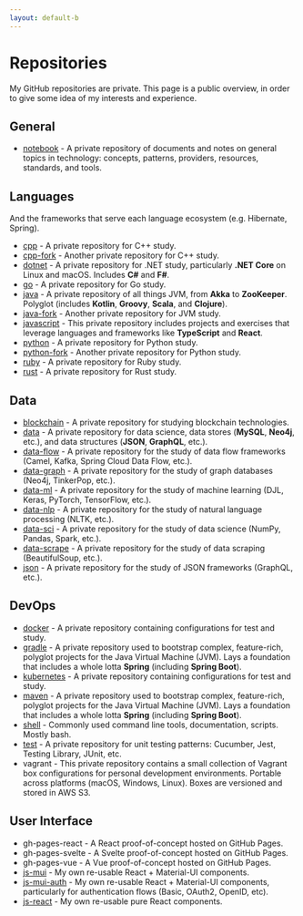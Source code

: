 ```yaml
---
layout: default-b
---
```


# Repositories

My GitHub repositories are private. This page is a public overview, in order to give some idea of my interests and experience.

## General

- [notebook](https://dfisher95350.github.io/notebook/) - A private repository of documents and notes on general topics in technology: concepts, patterns, providers, resources, standards, and tools.

## Languages

And the frameworks that serve each language ecosystem (e.g. Hibernate, Spring).

- [cpp](https://dfisher95350.github.io/cpp/) - A private repository for C++ study.
- [cpp-fork](https://dfisher95350.github.io/cpp-fork/) - Another private repository for C++ study.
- [dotnet](https://dfisher95350.github.io/dotnet/) - A private repository for .NET study, particularly **.NET Core** on Linux and macOS. Includes **C#** and **F#**.
- [go](https://dfisher95350.github.io/go/) - A private repository for Go study.
- [java](https://dfisher95350.github.io/java/) - A private repository of all things JVM, from **Akka** to **ZooKeeper**. Polyglot (includes **Kotlin**, **Groovy**, **Scala**, and **Clojure**).
- [java-fork](https://dfisher95350.github.io/java-fork/) - Another private repository for JVM study.
- [javascript](https://dfisher95350.github.io/javascript/) - This private repository includes projects and exercises that leverage languages and frameworks like **TypeScript** and **React**.
- [python](https://dfisher95350.github.io/python/) - A private repository for Python study.
- [python-fork](https://dfisher95350.github.io/python-fork/) - Another private repository for Python study.
- [ruby](https://dfisher95350.github.io/ruby/) - A private repository for Ruby study.
- [rust](https://dfisher95350.github.io/rust/) - A private repository for Rust study.

## Data

- [blockchain](https://dfisher95350.github.io/blockchain/) - A private repository for studying blockchain technologies.
- [data](https://dfisher95350.github.io/data/) - A private repository for data science, data stores (**MySQL**, **Neo4j**, etc.), and data structures (**JSON**, **GraphQL**, etc.).
- [data-flow](https://dfisher95350.github.io/data-flow/) - A private repository for the study of data flow frameworks (Camel, Kafka, Spring Cloud Data Flow, etc.).
- [data-graph](https://dfisher95350.github.io/data-graph/) - A private repository for the study of graph databases (Neo4j, TinkerPop, etc.).
- [data-ml](https://dfisher95350.github.io/data-ml/) - A private repository for the study of machine learning (DJL, Keras, PyTorch, TensorFlow, etc.).
- [data-nlp](https://dfisher95350.github.io/data-nlp/) - A private repository for the study of natural language processing (NLTK, etc.).
- [data-sci](https://dfisher95350.github.io/data-sci/) - A private repository for the study of data science (NumPy, Pandas, Spark, etc.).
- [data-scrape](https://dfisher95350.github.io/data-scrape/) - A private repository for the study of data scraping (BeautifulSoup, etc.).
- [json](https://dfisher95350.github.io/json/) - A private repository for the study of JSON frameworks (GraphQL, etc.).

## DevOps

- [docker](https://dfisher95350.github.io/docker/) - A private repository containing configurations for test and study.
- [gradle](https://dfisher95350.github.io/gradle/) - A private repository used to bootstrap complex, feature-rich, polyglot projects for the Java Virtual Machine (JVM). Lays a foundation that includes a whole lotta **Spring** (including **Spring Boot**).
- [kubernetes](https://dfisher95350.github.io/kubernetes/) - A private repository containing configurations for test and study.
- [maven](https://dfisher95350.github.io/maven/) - A private repository used to bootstrap complex, feature-rich, polyglot projects for the Java Virtual Machine (JVM). Lays a foundation that includes a whole lotta **Spring** (including **Spring Boot**).
- [shell](https://dfisher95350.github.io/shell/) - Commonly used command line tools, documentation, scripts. Mostly bash.
- [test](https://dfisher95350.github.io/test/) - A private repository for unit testing patterns: Cucumber, Jest, Testing Library, JUnit, etc.
- vagrant - This private repository contains a small collection of Vagrant box configurations for personal development environments. Portable across platforms (macOS, Windows, Linux). Boxes are versioned and stored in AWS S3.

## User Interface

- gh-pages-react - A React proof-of-concept hosted on GitHub Pages.
- gh-pages-svelte - A Svelte proof-of-concept hosted on GitHub Pages.
- gh-pages-vue - A Vue proof-of-concept hosted on GitHub Pages.
- [js-mui](https://dfisher95350.github.io/js-mui/) - My own re-usable React + Material-UI components.
- [js-mui-auth](https://dfisher95350.github.io/js-mui-auth/) - My own re-usable React + Material-UI components, particularly for authentication flows (Basic, OAuth2, OpenID, etc).
- [js-react](https://dfisher95350.github.io/js-react/) - My own re-usable pure React components.